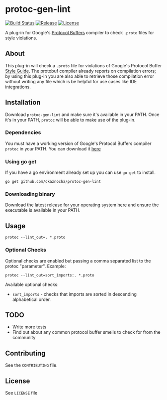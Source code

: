 # protoc-gen-lint
[![Build Status](https://github.com/ckaznocha/protoc-gen-lint/actions/workflows/ci.yml/badge.svg?branch=master)](https://github.com/ckaznocha/protoc-gen-lint/actions/workflows/ci.yml)
[![Release](http://img.shields.io/github/release/ckaznocha/protoc-gen-lint.svg?style=flat)](https://github.com/ckaznocha/protoc-gen-lint/releases/latest)
[![License](http://img.shields.io/:license-mit-blue.svg)](http://ckaznocha.mit-license.org)
<!-- [![Coverage Status](https://img.shields.io/coveralls/ckaznocha/protoc-gen-lint.svg?style=flat)](https://coveralls.io/r/ckaznocha/protoc-gen-lint?branch=master) -->

A plug-in for Google's [Protocol Buffers](https://github.com/google/protobuf)
compiler to check `.proto` files for style violations.

## About
This plug-in will check a `.proto` file for violations of Google's Protocol
Buffer [Style Guide](https://developers.google.com/protocol-buffers/docs/style).
The protobuf compiler already reports on compilation errors; by using
this plug-in you are also able to retrieve those compilation error without
writing any file which is be helpful for use cases like IDE integrations.

## Installation
Download `protoc-gen-lint` and make sure it's available in your PATH. Once it's
in your PATH, `protoc` will be able to make use of the plug-in.

### Dependencies
You must have a working version of Google's Protocol Buffers compiler `protoc`
in your PATH. You can download it
[here](https://developers.google.com/protocol-buffers/docs/downloads)

### Using go get
If you have a go environment already set up you can use `go get` to install.
```
go get github.com/ckaznocha/protoc-gen-lint
```

### Downloading binary
Download the latest release for your operating system
[here](https://github.com/ckaznocha/protoc-gen-lint/releases/latest) and ensure
the executable is available in your PATH.

## Usage
```
protoc --lint_out=. *.proto
```
### Optional Checks
Optional checks are enabled but passing a comma separated list to the protoc
"parameter". Example:
```
protoc --lint_out=sort_imports:. *.proto
```

Available optional checks:
*   `sort_imports` - checks that imports are sorted in descending alphabetical
order.

## TODO
*   Write more tests
*   Find out about any common protocol buffer smells to check for from the community

## Contributing
See the `CONTRIBUTING` file.

## License
See `LICENSE` file
